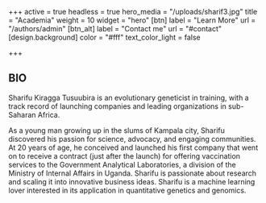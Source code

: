+++
active = true
headless = true
hero_media = "/uploads/sharif3.jpg"
title = "Academia"
weight = 10
widget = "hero"
[btn]
label = "Learn More"
url = "/authors/admin"
[btn_alt]
label = "Contact me"
url = "#contact"
[design.background]
color = "#fff"
text_color_light = false

+++
## BIO

Sharifu Kiragga Tusuubira is an evolutionary geneticist in training, with a track record of launching companies and leading organizations in sub-Saharan Africa.

As a young man growing up in the slums of Kampala city, Sharifu discovered his passion for science, advocacy, and engaging communities. At 20 years of age, he conceived and launched his first company that went on to receive a contract (just after the launch) for offering vaccination services to the Government Analytical Laboratories, a division of the Ministry of Internal Affairs in Uganda. Sharifu is passionate about research and scaling it into innovative business ideas. Sharifu is a machine learning lover interested in its application in quantitative genetics and genomics.